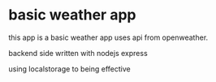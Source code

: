 # basic weather app
this app is a basic weather app uses api from openweather.

backend side written with nodejs express

using localstorage to being effective
